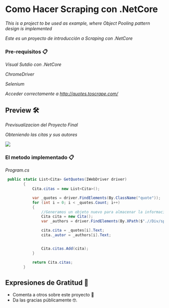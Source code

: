 # Como Hacer Scraping con .NetCore

_This is a project to be used as example, where Object Pooling pattern design is implemented_

_Este es un proyecto de introducción a Scraping con .NetCore_


### Pre-requisitos 📋

_Visual Sutdio con .NetCore_

_ChromeDriver_

_Selenium_

_Acceder correctamente a http://quotes.toscrape.com/_


## Preview 🛠️
_Previsualizacion del Proyecto Final_

_Obteniendo las citas y sus autores_


![](4.gif)

###  El metodo implementado 📋
_Program.cs_
```csharp
 public static List<Cita> GetQuotes(IWebDriver driver)
        {
            Cita.citas = new List<Cita>();        

            var _quotes = driver.FindElements(By.ClassName("quote"));
            for (int i = 0; i < _quotes.Count; i++)
            {
                //Generamos un objeto nuevo para almacenar la informacion de la nueva cita.
                Cita cita = new Cita();
                var _authors = driver.FindElements(By.XPath($".//Div/span/small[contains(@class, 'author')]"));

                cita.cita = _quotes[i].Text;
                cita._autor = _authors[i].Text;


                Cita.citas.Add(cita);
            }

            return Cita.citas;
        }
```




## Expresiones de Gratitud 🎁

* Comenta a otros sobre este proyecto 📢
* Da las gracias públicamente 🤓.

